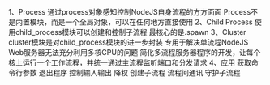 1、Process
    通过process对象感知控制NodeJS自身流程的方方面面
    Process不是内置模块，而是一个全局对象，可以在任何地方直接使用
2、Child Process
    使用child_process模块可以创建和控制子流程
    最核心的是.spawn
3、Cluster
    cluster模块是对child_process模块的进一步封装
    专用于解决单流程NodeJS Web服务器无法充分利用多核CPU的问题
    简化多流程服务器程序的开发，让每个核上运行一个工作流程，并统一通过主流程监听端口和分发请求
4、应用
    获取命令行参数
    退出程序
    控制输入输出
    降权
    创建子流程
    流程间通讯
    守护子流程
